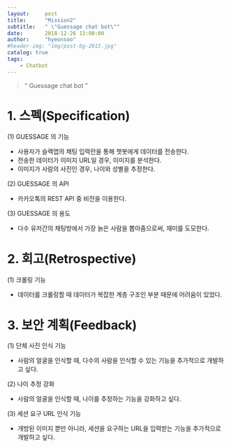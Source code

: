 ```yaml
---
layout:     post
title:      "Mission2"
subtitle:   " \"Guessage chat bot\""
date:       2018-12-26 13:00:00
author:     "hyeonsoo"
#header-img: "img/post-bg-2015.jpg"
catalog: true
tags:
    - Chatbot
---
```


> “ Guessage chat bot ”

# 1. 스펙(Specification)

(1) GUESSAGE 의 기능
- 사용자가 슬랙앱의 채팅 입력란을 통해 챗봇에게 데이터를 전송한다.
- 전송한 데이터가 이미지 URL일 경우, 이미지를 분석한다.
- 이미지가 사람의 사진인 경우, 나이와 성별을 추정한다.

(2) GUESSAGE 의 API
- 카카오톡의 REST API 중 비전을 이용한다.

(3) GUESSAGE 의 용도
- 다수 유저간의 채팅방에서 가장 늙은 사람을 뽑아줌으로써, 재미를 도모한다.

# 2. 회고(Retrospective)

(1) 크롤링 기능
- 데이터를 크롤링할 때 데이터가 복잡한 계층 구조인 부분 때문에 어려움이 있었다.

# 3. 보안 계획(Feedback)

(1) 단체 사진 인식 기능
- 사람의 얼굴을 인식할 때, 다수의 사람을 인식할 수 있는 기능을 추가적으로 개발하고 싶다.

(2) 나이 추정 강화
- 사람의 얼굴을 인식할 때, 나이를 추정하는 기능을 강화하고 싶다.

(3) 세션 요구 URL 인식 기능
- 개방된 이미지 뿐만 아니라, 세션을 요구하는 URL을 입력받는 기능을 추가적으로 개발하고 싶다.
